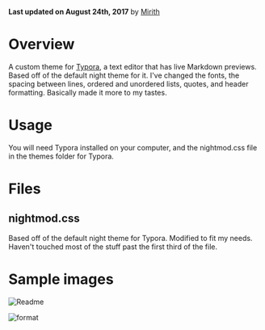 **Last updated on August 24th, 2017** by [Mirith](https://github.com/Mirith)

# Overview

A custom theme for [Typora](https://typora.io/), a text editor that has live Markdown previews.  Based off of the default night theme for it.  I've changed the fonts, the spacing between lines, ordered and unordered lists, quotes, and header formatting.  Basically made it more to my tastes.  

# Usage

You will need Typora installed on your computer, and the nightmod.css file in the themes folder for Typora.  

# Files

## nightmod.css

Based off of the default night theme for Typora.  Modified to fit my needs.  Haven't touched most of the stuff past the first third of the file.  

# Sample images



![Readme](https://github.com/Mirith/Typora-nightmod-theme/blob/master/nightmod%20sample.png?raw=true "readme sample")



 



![format](https://github.com/Mirith/Typora-nightmod-theme/blob/master/formatting%20sample.png?raw=true "formatting")

